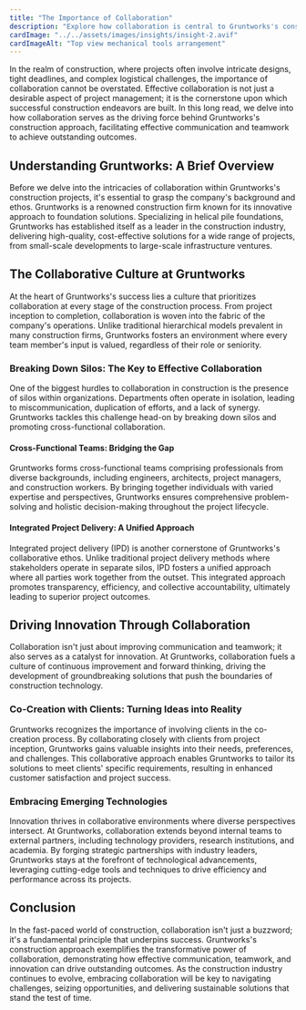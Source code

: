 ```yaml
---
title: "The Importance of Collaboration"
description: "Explore how collaboration is central to Gruntworks's construction approach, driving effective communication and teamwork to achieve outstanding outcomes."
cardImage: "../../assets/images/insights/insight-2.avif"
cardImageAlt: "Top view mechanical tools arrangement"
---
```


In the realm of construction, where projects often involve intricate designs, tight deadlines, and complex logistical challenges, the importance of collaboration cannot be overstated. Effective collaboration is not just a desirable aspect of project management; it is the cornerstone upon which successful construction endeavors are built. In this long read, we delve into how collaboration serves as the driving force behind Gruntworks's construction approach, facilitating effective communication and teamwork to achieve outstanding outcomes.

## Understanding Gruntworks: A Brief Overview

Before we delve into the intricacies of collaboration within Gruntworks's construction projects, it's essential to grasp the company's background and ethos. Gruntworks is a renowned construction firm known for its innovative approach to foundation solutions. Specializing in helical pile foundations, Gruntworks has established itself as a leader in the construction industry, delivering high-quality, cost-effective solutions for a wide range of projects, from small-scale developments to large-scale infrastructure ventures.

## The Collaborative Culture at Gruntworks

At the heart of Gruntworks's success lies a culture that prioritizes collaboration at every stage of the construction process. From project inception to completion, collaboration is woven into the fabric of the company's operations. Unlike traditional hierarchical models prevalent in many construction firms, Gruntworks fosters an environment where every team member's input is valued, regardless of their role or seniority.

### Breaking Down Silos: The Key to Effective Collaboration

One of the biggest hurdles to collaboration in construction is the presence of silos within organizations. Departments often operate in isolation, leading to miscommunication, duplication of efforts, and a lack of synergy. Gruntworks tackles this challenge head-on by breaking down silos and promoting cross-functional collaboration.

#### Cross-Functional Teams: Bridging the Gap

Gruntworks forms cross-functional teams comprising professionals from diverse backgrounds, including engineers, architects, project managers, and construction workers. By bringing together individuals with varied expertise and perspectives, Gruntworks ensures comprehensive problem-solving and holistic decision-making throughout the project lifecycle.

#### Integrated Project Delivery: A Unified Approach

Integrated project delivery (IPD) is another cornerstone of Gruntworks's collaborative ethos. Unlike traditional project delivery methods where stakeholders operate in separate silos, IPD fosters a unified approach where all parties work together from the outset. This integrated approach promotes transparency, efficiency, and collective accountability, ultimately leading to superior project outcomes.

## Driving Innovation Through Collaboration

Collaboration isn't just about improving communication and teamwork; it also serves as a catalyst for innovation. At Gruntworks, collaboration fuels a culture of continuous improvement and forward thinking, driving the development of groundbreaking solutions that push the boundaries of construction technology.

### Co-Creation with Clients: Turning Ideas into Reality

Gruntworks recognizes the importance of involving clients in the co-creation process. By collaborating closely with clients from project inception, Gruntworks gains valuable insights into their needs, preferences, and challenges. This collaborative approach enables Gruntworks to tailor its solutions to meet clients' specific requirements, resulting in enhanced customer satisfaction and project success.

### Embracing Emerging Technologies

Innovation thrives in collaborative environments where diverse perspectives intersect. At Gruntworks, collaboration extends beyond internal teams to external partners, including technology providers, research institutions, and academia. By forging strategic partnerships with industry leaders, Gruntworks stays at the forefront of technological advancements, leveraging cutting-edge tools and techniques to drive efficiency and performance across its projects.

## Conclusion

In the fast-paced world of construction, collaboration isn't just a buzzword; it's a fundamental principle that underpins success. Gruntworks's construction approach exemplifies the transformative power of collaboration, demonstrating how effective communication, teamwork, and innovation can drive outstanding outcomes. As the construction industry continues to evolve, embracing collaboration will be key to navigating challenges, seizing opportunities, and delivering sustainable solutions that stand the test of time.
